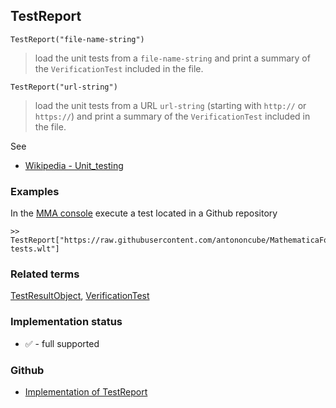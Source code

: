 ## TestReport

```
TestReport("file-name-string")
```

> load the unit tests from a `file-name-string` and print a summary of the `VerificationTest` included in the file. 

```
TestReport("url-string")
```

> load the unit tests from a URL `url-string` (starting with `http://` or `https://`) and print a summary of the `VerificationTest` included in the file. 

See
* [Wikipedia - Unit_testing](https://en.wikipedia.org/wiki/Unit_testing)

### Examples

In the [MMA console](https://github.com/axkr/symja_android_library/wiki/MMA-console-usage) execute a test located in a Github repository

```
>> TestReport["https://raw.githubusercontent.com/antononcube/MathematicaForPrediction/master/UnitTests/SSparseMatrix-tests.wlt"]

```

### Related terms 
[TestResultObject](TestResultObject.md), [VerificationTest](VerificationTest.md)






### Implementation status

* &#x2705; - full supported

### Github

* [Implementation of TestReport](https://github.com/axkr/symja_android_library/blob/master/symja_android_library/matheclipse-core/src/main/java/org/matheclipse/core/builtin/UnitTestingFunctions.java#L47) 
